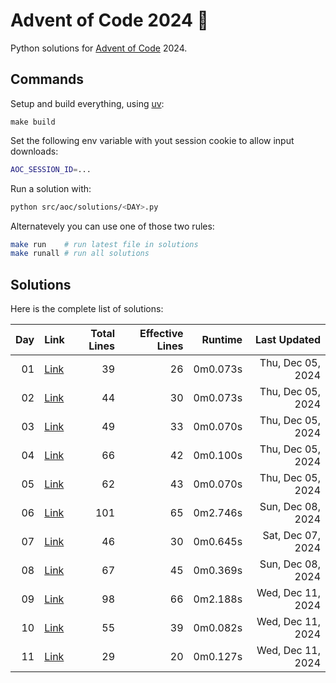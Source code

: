 # Advent of Code 2024 :christmas_tree:

Python solutions for [Advent of Code](https://adventofcode.com/) 2024.

## Commands

Setup and build everything, using [uv](https://github.com/astral-sh/uv):

```
make build
```

Set the following env variable with yout session cookie to allow input downloads: 

```sh
AOC_SESSION_ID=...
```

Run a solution with: 

```sh
python src/aoc/solutions/<DAY>.py
```

Alternatevely you can use one of those two rules:

```sh
make run    # run latest file in solutions
make runall # run all solutions
```

## Solutions

Here is the complete list of solutions:

| **Day** | **Link** | **Total Lines** | **Effective Lines**| **Runtime** | **Last Updated** |
| -: | - | -: | -: | -: | -: |
| 01 | [Link](./src/aoc/solutions/01.py) |       39 | 26 | 0m0.073s | Thu, Dec 05, 2024 |
| 02 | [Link](./src/aoc/solutions/02.py) |       44 | 30 | 0m0.073s | Thu, Dec 05, 2024 |
| 03 | [Link](./src/aoc/solutions/03.py) |       49 | 33 | 0m0.070s | Thu, Dec 05, 2024 |
| 04 | [Link](./src/aoc/solutions/04.py) |       66 | 42 | 0m0.100s | Thu, Dec 05, 2024 |
| 05 | [Link](./src/aoc/solutions/05.py) |       62 | 43 | 0m0.070s | Thu, Dec 05, 2024 |
| 06 | [Link](./src/aoc/solutions/06.py) |      101 | 65 | 0m2.746s | Sun, Dec 08, 2024 |
| 07 | [Link](./src/aoc/solutions/07.py) |       46 | 30 | 0m0.645s | Sat, Dec 07, 2024 |
| 08 | [Link](./src/aoc/solutions/08.py) |       67 | 45 | 0m0.369s | Sun, Dec 08, 2024 |
| 09 | [Link](./src/aoc/solutions/09.py) |       98 | 66 | 0m2.188s | Wed, Dec 11, 2024 |
| 10 | [Link](./src/aoc/solutions/10.py) |       55 | 39 | 0m0.082s | Wed, Dec 11, 2024 |
| 11 | [Link](./src/aoc/solutions/11.py) |       29 | 20 | 0m0.127s | Wed, Dec 11, 2024 |
